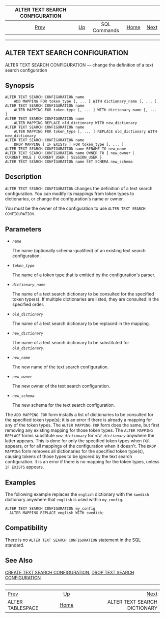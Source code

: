 <!--?xml version="1.0" encoding="UTF-8" standalone="no"?-->

|            ALTER TEXT SEARCH CONFIGURATION           |                                        |              |                                                       |                                                                    |
| :--------------------------------------------------: | :------------------------------------- | :----------: | ----------------------------------------------------: | -----------------------------------------------------------------: |
| [Prev](sql-altertablespace.html "ALTER TABLESPACE")  | [Up](sql-commands.html "SQL Commands") | SQL Commands | [Home](index.html "PostgreSQL 17devel Documentation") |  [Next](sql-altertsdictionary.html "ALTER TEXT SEARCH DICTIONARY") |

***

[]()

## ALTER TEXT SEARCH CONFIGURATION

ALTER TEXT SEARCH CONFIGURATION — change the definition of a text search configuration

## Synopsis

    ALTER TEXT SEARCH CONFIGURATION name
        ADD MAPPING FOR token_type [, ... ] WITH dictionary_name [, ... ]
    ALTER TEXT SEARCH CONFIGURATION name
        ALTER MAPPING FOR token_type [, ... ] WITH dictionary_name [, ... ]
    ALTER TEXT SEARCH CONFIGURATION name
        ALTER MAPPING REPLACE old_dictionary WITH new_dictionary
    ALTER TEXT SEARCH CONFIGURATION name
        ALTER MAPPING FOR token_type [, ... ] REPLACE old_dictionary WITH new_dictionary
    ALTER TEXT SEARCH CONFIGURATION name
        DROP MAPPING [ IF EXISTS ] FOR token_type [, ... ]
    ALTER TEXT SEARCH CONFIGURATION name RENAME TO new_name
    ALTER TEXT SEARCH CONFIGURATION name OWNER TO { new_owner | CURRENT_ROLE | CURRENT_USER | SESSION_USER }
    ALTER TEXT SEARCH CONFIGURATION name SET SCHEMA new_schema

## Description

`ALTER TEXT SEARCH CONFIGURATION` changes the definition of a text search configuration. You can modify its mappings from token types to dictionaries, or change the configuration's name or owner.

You must be the owner of the configuration to use `ALTER TEXT SEARCH CONFIGURATION`.

## Parameters

*   *`name`*

    The name (optionally schema-qualified) of an existing text search configuration.

*   *`token_type`*

    The name of a token type that is emitted by the configuration's parser.

*   *`dictionary_name`*

    The name of a text search dictionary to be consulted for the specified token type(s). If multiple dictionaries are listed, they are consulted in the specified order.

*   *`old_dictionary`*

    The name of a text search dictionary to be replaced in the mapping.

*   *`new_dictionary`*

    The name of a text search dictionary to be substituted for *`old_dictionary`*.

*   *`new_name`*

    The new name of the text search configuration.

*   *`new_owner`*

    The new owner of the text search configuration.

*   *`new_schema`*

    The new schema for the text search configuration.

The `ADD MAPPING FOR` form installs a list of dictionaries to be consulted for the specified token type(s); it is an error if there is already a mapping for any of the token types. The `ALTER MAPPING FOR` form does the same, but first removing any existing mapping for those token types. The `ALTER MAPPING REPLACE` forms substitute *`new_dictionary`* for *`old_dictionary`* anywhere the latter appears. This is done for only the specified token types when `FOR` appears, or for all mappings of the configuration when it doesn't. The `DROP MAPPING` form removes all dictionaries for the specified token type(s), causing tokens of those types to be ignored by the text search configuration. It is an error if there is no mapping for the token types, unless `IF EXISTS` appears.

## Examples

The following example replaces the `english` dictionary with the `swedish` dictionary anywhere that `english` is used within `my_config`.

    ALTER TEXT SEARCH CONFIGURATION my_config
      ALTER MAPPING REPLACE english WITH swedish;

## Compatibility

There is no `ALTER TEXT SEARCH CONFIGURATION` statement in the SQL standard.

## See Also

[CREATE TEXT SEARCH CONFIGURATION](sql-createtsconfig.html "CREATE TEXT SEARCH CONFIGURATION"), [DROP TEXT SEARCH CONFIGURATION](sql-droptsconfig.html "DROP TEXT SEARCH CONFIGURATION")

***

|                                                      |                                                       |                                                                    |
| :--------------------------------------------------- | :---------------------------------------------------: | -----------------------------------------------------------------: |
| [Prev](sql-altertablespace.html "ALTER TABLESPACE")  |         [Up](sql-commands.html "SQL Commands")        |  [Next](sql-altertsdictionary.html "ALTER TEXT SEARCH DICTIONARY") |
| ALTER TABLESPACE                                     | [Home](index.html "PostgreSQL 17devel Documentation") |                                       ALTER TEXT SEARCH DICTIONARY |
